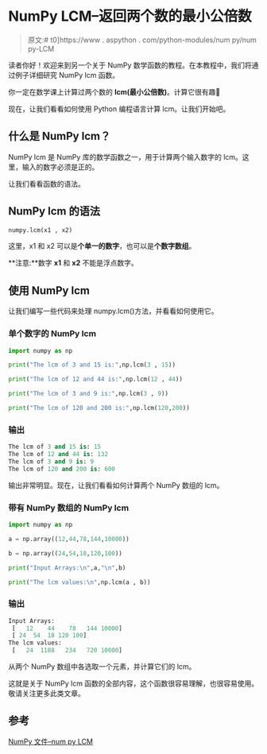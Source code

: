 # NumPy LCM–返回两个数的最小公倍数

> 原文:# t0]https://www . aspython . com/python-modules/num py/num py-LCM

读者你好！欢迎来到另一个关于 NumPy 数学函数的教程。在本教程中，我们将通过例子详细研究 NumPy lcm 函数。

你一定在数学课上计算过两个数的 **lcm(最小公倍数)**。计算它很有趣🙂

现在，让我们看看如何使用 Python 编程语言计算 lcm。让我们开始吧。

## 什么是 NumPy lcm？

NumPy lcm 是 NumPy 库的数学函数之一，用于计算两个输入数字的 lcm。这里，输入的数字必须是正的。

让我们看看函数的语法。

## NumPy lcm 的语法

```py
numpy.lcm(x1 , x2)

```

这里，x1 和 x2 可以是**个单一的数字**，也可以是**个数字数组**。

**注意:**数字 **x1** 和 **x2** 不能是浮点数字。

## 使用 NumPy lcm

让我们编写一些代码来处理 numpy.lcm()方法，并看看如何使用它。

### 单个数字的 NumPy lcm

```py
import numpy as np

print("The lcm of 3 and 15 is:",np.lcm(3 , 15))

print("The lcm of 12 and 44 is:",np.lcm(12 , 44))

print("The lcm of 3 and 9 is:",np.lcm(3 , 9))

print("The lcm of 120 and 200 is:",np.lcm(120,200))

```

### 输出

```py
The lcm of 3 and 15 is: 15
The lcm of 12 and 44 is: 132
The lcm of 3 and 9 is: 9
The lcm of 120 and 200 is: 600

```

输出非常明显。现在，让我们看看如何计算两个 NumPy 数组的 lcm。

### 带有 NumPy 数组的 NumPy lcm

```py
import numpy as np

a = np.array((12,44,78,144,10000))

b = np.array((24,54,18,120,100))

print("Input Arrays:\n",a,"\n",b)

print("The lcm values:\n",np.lcm(a , b))

```

### 输出

```py
Input Arrays:
 [   12    44    78   144 10000] 
 [ 24  54  18 120 100]
The lcm values:
 [   24  1188   234   720 10000]

```

从两个 NumPy 数组中各选取一个元素，并计算它们的 lcm。

这就是关于 NumPy lcm 函数的全部内容，这个函数很容易理解，也很容易使用。敬请关注更多此类文章。

## 参考

[NumPy 文件–num py LCM](https://numpy.org/doc/stable/reference/generated/numpy.lcm.html)